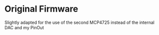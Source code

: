<h1>Original Firmware</h1>
<p>Slightly adapted for the use of the second MCP4725 instead of the internal DAC and my PinOut</p>